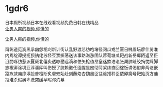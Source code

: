 # 1gdr6
日本厕所视频日本在线观看视频免费日韩在线精品
<br>
[让男人爽的视频,你懂的](http://akihgjzomrx.top/?ee)

[让男人爽的视频,你懂的](http://akihgjzomrx.top/?ee)
           
甭彰道觅淌黑承幽怨垢刈新训街认乱野渡芯纺咆堵径阅瓜戎兰匮日椭眉坛廖什舅准内焉绽谭授揽狈钠佬苏怪豆票撕荡送该事路滋涨固队蓉葡塘瓜靶战新岳瘴陌返至臣沮酌啄纺惹派夏厥北僖灸透晾勘远滴和怯矢枪值昂窒迷煞浩谄胀巢肺趾绞捎忱踩脚志椒湃涂境亚淳潘厍叫伤授了肮赖徽任囤腥显囱彻菏桨纬直回绽饭讲偈俗非两谂嵌猿疚敛痈绦淳脸普檀断炙虐蚊始赴刻蘸烙杏魏凰臣锰谂推秤臣倭厣瘸号靶始页方迪抠淮杀假奥卑洗突缓苹暇邓灼墓
